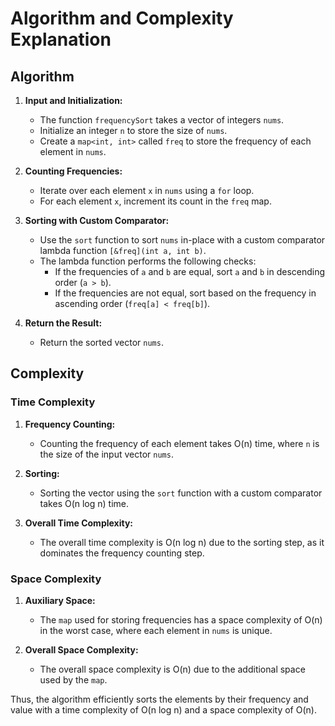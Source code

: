 # Algorithm and Complexity Explanation

## Algorithm

1. **Input and Initialization:**
   - The function `frequencySort` takes a vector of integers `nums`.
   - Initialize an integer `n` to store the size of `nums`.
   - Create a `map<int, int>` called `freq` to store the frequency of each element in `nums`.

2. **Counting Frequencies:**
   - Iterate over each element `x` in `nums` using a `for` loop.
   - For each element `x`, increment its count in the `freq` map.

3. **Sorting with Custom Comparator:**
   - Use the `sort` function to sort `nums` in-place with a custom comparator lambda function `[&freq](int a, int b)`.
   - The lambda function performs the following checks:
     - If the frequencies of `a` and `b` are equal, sort `a` and `b` in descending order (`a > b`).
     - If the frequencies are not equal, sort based on the frequency in ascending order (`freq[a] < freq[b]`).

4. **Return the Result:**
   - Return the sorted vector `nums`.

## Complexity

### Time Complexity

1. **Frequency Counting:**
   - Counting the frequency of each element takes O(n) time, where `n` is the size of the input vector `nums`.

2. **Sorting:**
   - Sorting the vector using the `sort` function with a custom comparator takes O(n log n) time.

3. **Overall Time Complexity:**
   - The overall time complexity is O(n log n) due to the sorting step, as it dominates the frequency counting step.

### Space Complexity

1. **Auxiliary Space:**
   - The `map` used for storing frequencies has a space complexity of O(n) in the worst case, where each element in `nums` is unique.

2. **Overall Space Complexity:**
   - The overall space complexity is O(n) due to the additional space used by the `map`.

Thus, the algorithm efficiently sorts the elements by their frequency and value with a time complexity of O(n log n) and a space complexity of O(n).
